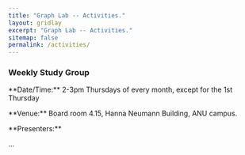 ```yaml
---
title: "Graph Lab -- Activities."
layout: gridlay
excerpt: "Graph Lab -- Activities."
sitemap: false
permalink: /activities/
---
```


### Weekly Study Group

<p>
  **Date/Time:** 2-3pm Thursdays of every month, except for the 1st Thursday
</p>

<p>**Venue:** Board room 4.15, Hanna Neumann Building, ANU campus.</p>

<p>**Presenters:**</p>
...



